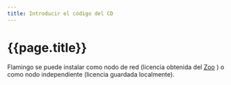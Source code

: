 ```yaml
---
title: Introducir el código del CD
---
```


<!-- This page is not used at this time.  We will see if we need it in the future. -->

# {{page.title}}
Flamingo se puede instalar como nodo de red (licencia obtenida del [Zoo](http://www.rhino3d.com/zoo.htm) ) o como nodo independiente (licencia guardada localmente).